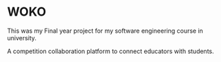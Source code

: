 # WOKO

This was my Final year project for my software engineering  course in university.

A competition collaboration platform to connect educators with students. 
